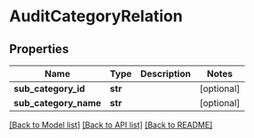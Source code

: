 # AuditCategoryRelation

## Properties
Name | Type | Description | Notes
------------ | ------------- | ------------- | -------------
**sub_category_id** | **str** |  | [optional]
**sub_category_name** | **str** |  | [optional]

[[Back to Model list]](../README.md#documentation-for-models) [[Back to API list]](../README.md#documentation-for-api-endpoints) [[Back to README]](../README.md)
